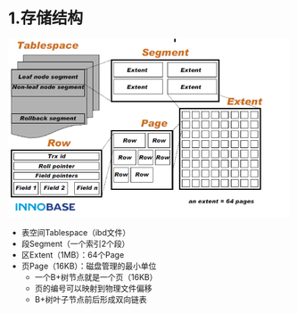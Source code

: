 # 1.存储结构

![](./images/mysql-innodb存储结构.webp)

- 表空间Tablespace（ibd文件）
- 段Segment（一个索引2个段）
- 区Extent（1MB）：64个Page
- 页Page（16KB）：磁盘管理的最小单位
  - 一个B+树节点就是一个页（16KB）
  - 页的编号可以映射到物理文件偏移
  - B+树叶子节点前后形成双向链表
